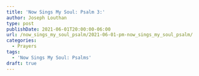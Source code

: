 ```yaml
---
title: 'Now Sings My Soul: Psalm 3:'
author: Joseph Louthan
type: post
publishDate: 2021-06-01T20:00:00-06:00
url: /now_sings_my_soul_psalm/2021-06-01-pm-now_sings_my_soul_psalm/
categories:
  - Prayers
tags:
  - 'Now Sings My Soul: Psalms'
draft: true
---
```

<pre>
<div style="font-variant: small-caps;">

</div>

</pre>
